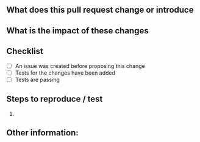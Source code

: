 ## What does this pull request change or introduce

## What is the impact of these changes

## Checklist
- [ ] An issue was created before proposing this change
- [ ] Tests for the changes have been added
- [ ] Tests are passing

## Steps to reproduce / test
1.

## Other information:
